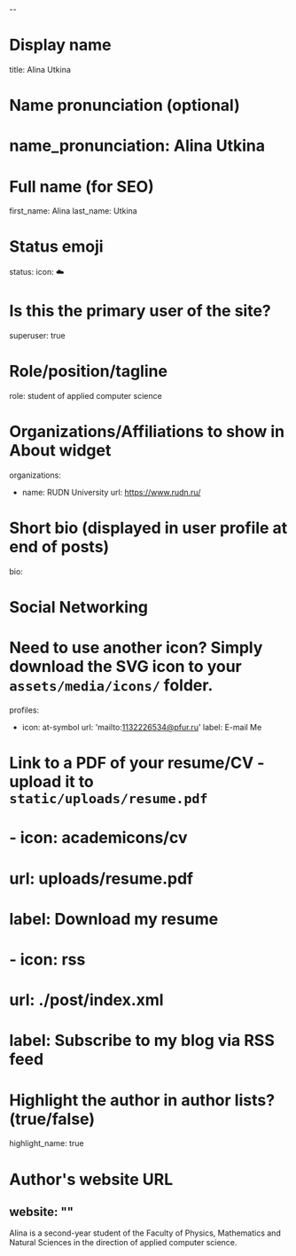 --
# Display name
title: Alina Utkina
# Name pronunciation (optional)
# name_pronunciation: Alina Utkina

# Full name (for SEO)
first_name: Alina
last_name: Utkina

# Status emoji
status:
  icon: ☁️

# Is this the primary user of the site?
superuser: true

# Role/position/tagline
role: student of applied computer science

# Organizations/Affiliations to show in About widget
organizations:
  - name: RUDN University
    url: https://www.rudn.ru/

# Short bio (displayed in user profile at end of posts)
bio: 

# Social Networking
# Need to use another icon? Simply download the SVG icon to your `assets/media/icons/` folder.
profiles:
  - icon: at-symbol
    url: 'mailto:1132226534@pfur.ru'
    label: E-mail Me
  # Link to a PDF of your resume/CV - upload it to `static/uploads/resume.pdf`
  # - icon: academicons/cv
  #   url: uploads/resume.pdf
  #   label: Download my resume
  # - icon: rss
  #   url: ./post/index.xml
  #   label: Subscribe to my blog via RSS feed

# Highlight the author in author lists? (true/false)
highlight_name: true

# Author's website URL
website: ""
---

Alina is a second-year student of the Faculty of Physics, Mathematics and Natural Sciences in the direction of applied computer science. 